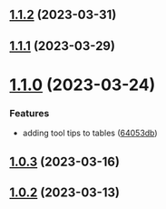 ## [1.1.2](https://github.com/WorthyD/destiny-clan-dashboard/compare/1.1.1...1.1.2) (2023-03-31)



## [1.1.1](https://github.com/WorthyD/destiny-clan-dashboard/compare/1.1.0...1.1.1) (2023-03-29)



# [1.1.0](https://github.com/WorthyD/destiny-clan-dashboard/compare/1.0.3...1.1.0) (2023-03-24)


### Features

* adding tool tips to tables ([64053db](https://github.com/WorthyD/destiny-clan-dashboard/commit/64053dbe1c046226e570356eb69460eeb1f3f6e1))



## [1.0.3](https://github.com/WorthyD/destiny-clan-dashboard/compare/1.0.2...1.0.3) (2023-03-16)



## [1.0.2](https://github.com/WorthyD/destiny-clan-dashboard/compare/1.0.1...1.0.2) (2023-03-13)



